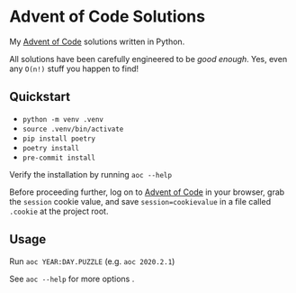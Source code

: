 # Advent of Code Solutions

My [Advent of Code](https://adventofcode.com/) solutions written in Python.

All solutions have been carefully engineered to be _good enough_. Yes, even any `O(n!)` stuff you happen to find!

## Quickstart

* `python -m venv .venv`
* `source .venv/bin/activate`
* `pip install poetry`
* `poetry install`
* `pre-commit install`

Verify the installation by running `aoc --help`

Before proceeding further, log on to [Advent of Code](https://adventofcode.com) in your browser, grab the `session` cookie value, and save `session=cookievalue` in a file called `.cookie` at the project root.

## Usage

Run `aoc YEAR:DAY.PUZZLE` (e.g. `aoc 2020.2.1`)

See `aoc --help` for more options .
